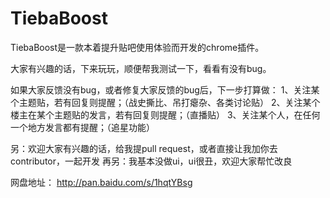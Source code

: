 # TiebaBoost

TiebaBoost是一款本着提升贴吧使用体验而开发的chrome插件。

大家有兴趣的话，下来玩玩，顺便帮我测试一下，看看有没有bug。

如果大家反馈没有bug，或者修复大家反馈的bug后，下一步打算做：
1、关注某个主题贴，若有回复则提醒；（战史撕比、吊打瘪杂、各类讨论贴）
2、关注某个楼主在某个主题贴的发言，若有回复则提醒；（直播贴）
3、关注某个人，在任何一个地方发言都有提醒；（追星功能）


另：欢迎大家有兴趣的话，给我提pull request，或者直接让我加你去contributor，一起开发
再另：我基本没做ui，ui很丑，欢迎大家帮忙改良


网盘地址：
http://pan.baidu.com/s/1hqtYBsg
